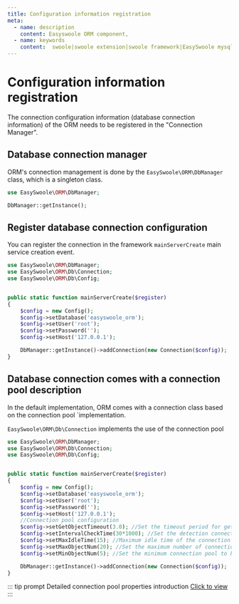 ```yaml
---
title: Configuration information registration
meta:
  - name: description
    content: Easyswoole ORM component,
  - name: keywords
    content:  swoole|swoole extension|swoole framework|EasySwoole mysql ORM|EasySwoole ORM|Swoole mysqli coroutine client|swoole ORM
---
```


# Configuration information registration

The connection configuration information (database connection information) of the ORM needs to be registered in the "Connection Manager".

## Database connection manager

ORM's connection management is done by the ```EasySwoole\ORM\DbManager``` class, which is a singleton class.

```php
use EasySwoole\ORM\DbManager;

DbManager::getInstance();
```


## Register database connection configuration

You can register the connection in the framework `mainServerCreate` main service creation event.

```php
use EasySwoole\ORM\DbManager;
use EasySwoole\ORM\Db\Connection;
use EasySwoole\ORM\Db\Config;


public static function mainServerCreate($register)
{
    $config = new Config();
    $config->setDatabase('easyswoole_orm');
    $config->setUser('root');
    $config->setPassword('');
    $config->setHost('127.0.0.1');

    DbManager::getInstance()->addConnection(new Connection($config));
}
```


## Database connection comes with a connection pool description

In the default implementation, ORM comes with a connection class based on the connection pool `implementation.

`EasySwoole\ORM\Db\Connection` implements the use of the connection pool

```php
use EasySwoole\ORM\DbManager;
use EasySwoole\ORM\Db\Connection;
use EasySwoole\ORM\Db\Config;


public static function mainServerCreate($register)
{
    $config = new Config();
    $config->setDatabase('easyswoole_orm');
    $config->setUser('root');
    $config->setPassword('');
    $config->setHost('127.0.0.1');
    //Connection pool configuration
    $config->setGetObjectTimeout(3.0); //Set the timeout period for getting the connection pool object
    $config->setIntervalCheckTime(30*1000); //Set the detection connection to survive the cycle of recycling and creation
    $config->setMaxIdleTime(15); //Maximum idle time of the connection pool object (seconds)
    $config->setMaxObjectNum(20); //Set the maximum number of connection objects in the connection pool
    $config->setMinObjectNum(5); //Set the minimum connection pool to have the number of connected objects

    DbManager::getInstance()->addConnection(new Connection($config));
}
```

::: tip prompt
Detailed connection pool properties introduction [Click to view](/En/Pool/config.md)
:::



